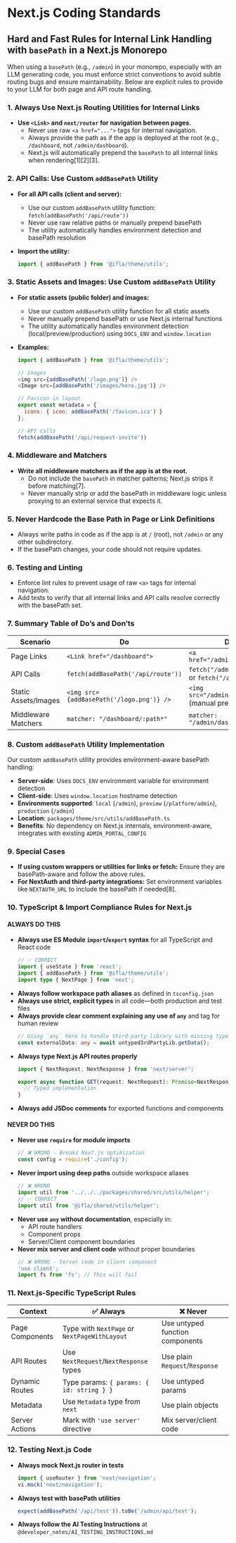 # Next.js Coding Standards

## Hard and Fast Rules for Internal Link Handling with `basePath` in a Next.js Monorepo

When using a `basePath` (e.g., `/admin`) in your monorepo, especially with an LLM generating code, you must enforce strict conventions to avoid subtle routing bugs and ensure maintainability. Below are explicit rules to provide to your LLM for both page and API route handling.

### 1. **Always Use Next.js Routing Utilities for Internal Links**

- **Use `<Link>` and `next/router` for navigation between pages.**
  - Never use raw `<a href="...">` tags for internal navigation.
  - Always provide the path as if the app is deployed at the root (e.g., `/dashboard`, not `/admin/dashboard`).
  - Next.js will automatically prepend the `basePath` to all internal links when rendering[1][2][3].

### 2. **API Calls: Use Custom `addBasePath` Utility**

- **For all API calls (client and server):**
  - Use our custom `addBasePath` utility function: `fetch(addBasePath('/api/route'))`
  - Never use raw relative paths or manually prepend basePath
  - The utility automatically handles environment detection and basePath resolution

- **Import the utility:**
  ```javascript
  import { addBasePath } from '@ifla/theme/utils';
  ```

### 3. **Static Assets and Images: Use Custom `addBasePath` Utility**

- **For static assets (public folder) and images:**
  - Use our custom `addBasePath` utility function for all static assets
  - Never manually prepend basePath or use Next.js internal functions
  - The utility automatically handles environment detection (local/preview/production) using `DOCS_ENV` and `window.location`

- **Examples:**
  ```javascript
  import { addBasePath } from '@ifla/theme/utils';
  
  // Images
  <img src={addBasePath('/logo.png')} />
  <Image src={addBasePath('/images/hero.jpg')} />
  
  // Favicon in layout
  export const metadata = {
    icons: { icon: addBasePath('/favicon.ico') }
  };
  
  // API calls
  fetch(addBasePath('/api/request-invite'))
  ```

### 4. **Middleware and Matchers**

- **Write all middleware matchers as if the app is at the root.**
  - Do not include the `basePath` in matcher patterns; Next.js strips it before matching[7].
  - Never manually strip or add the basePath in middleware logic unless proxying to an external service that expects it.

### 5. **Never Hardcode the Base Path in Page or Link Definitions**

- Always write paths in code as if the app is at `/` (root), not `/admin` or any other subdirectory.
- If the basePath changes, your code should not require updates.

### 6. **Testing and Linting**

- Enforce lint rules to prevent usage of raw `<a>` tags for internal navigation.
- Add tests to verify that all internal links and API calls resolve correctly with the basePath set.

### 7. **Summary Table of Do’s and Don’ts**

| Scenario             | Do                                                           | Don’t                                                |
| -------------------- | ------------------------------------------------------------ | ---------------------------------------------------- |
| Page Links           | `<Link href="/dashboard">`                                   | `<a href="/admin/dashboard">`                        |
| API Calls            | `fetch(addBasePath('/api/route'))`                           | `fetch("/admin/api/route")` or `fetch("/api/route")` |
| Static Assets/Images | `<img src={addBasePath('/logo.png')} />`                     | `<img src="/admin/logo.png" />` (manual prepending) |
| Middleware Matchers  | `matcher: "/dashboard/:path*"`                               | `matcher: "/admin/dashboard/:path*"`                 |

### 8. **Custom `addBasePath` Utility Implementation**

Our custom `addBasePath` utility provides environment-aware basePath handling:

- **Server-side**: Uses `DOCS_ENV` environment variable for environment detection
- **Client-side**: Uses `window.location` hostname detection  
- **Environments supported**: `local` (`/admin`), `preview` (`/platform/admin`), `production` (`/admin`)
- **Location**: `packages/theme/src/utils/addBasePath.ts`
- **Benefits**: No dependency on Next.js internals, environment-aware, integrates with existing `ADMIN_PORTAL_CONFIG`

### 9. **Special Cases**

- **If using custom wrappers or utilities for links or fetch:** Ensure they are basePath-aware and follow the above rules.
- **For NextAuth and third-party integrations:** Set environment variables like `NEXTAUTH_URL` to include the basePath if needed[8].

### 10. **TypeScript & Import Compliance Rules for Next.js**

#### **ALWAYS DO THIS**
- **Always use ES Module `import`/`export` syntax** for all TypeScript and React code
  ```typescript
  // ✅ CORRECT
  import { useState } from 'react';
  import { addBasePath } from '@ifla/theme/utils';
  import type { NextPage } from 'next';
  ```
- **Always follow workspace path aliases** as defined in `tsconfig.json`
- **Always use strict, explicit types** in all code—both production and test files
- **Always provide clear comment explaining any use of `any`** and tag for human review
  ```typescript
  // Using `any` here to handle third-party library with missing types. Review required.
  const externalData: any = await untyped3rdPartyLib.getData();
  ```
- **Always type Next.js API routes properly**
  ```typescript
  import { NextRequest, NextResponse } from 'next/server';
  
  export async function GET(request: NextRequest): Promise<NextResponse> {
    // Typed implementation
  }
  ```
- **Always add JSDoc comments** for exported functions and components

#### **NEVER DO THIS**
- **Never use `require` for module imports**
  ```typescript
  // ❌ WRONG - Breaks Next.js optimization
  const config = require('./config');
  ```
- **Never import using deep paths** outside workspace aliases
  ```typescript
  // ❌ WRONG
  import util from '../../../packages/shared/src/utils/helper';
  // ✅ CORRECT
  import util from '@ifla/shared/utils/helper';
  ```
- **Never use `any` without documentation**, especially in:
  - API route handlers
  - Component props
  - Server/Client component boundaries
- **Never mix server and client code** without proper boundaries
  ```typescript
  // ❌ WRONG - Server code in client component
  'use client';
  import fs from 'fs'; // This will fail
  ```

### 11. **Next.js-Specific TypeScript Rules**

| Context | ✅ Always | ❌ Never |
|---------|-----------|----------|
| Page Components | Type with `NextPage` or `NextPageWithLayout` | Use untyped function components |
| API Routes | Use `NextRequest`/`NextResponse` types | Use plain `Request`/`Response` |
| Dynamic Routes | Type params: `{ params: { id: string } }` | Use untyped params |
| Metadata | Use `Metadata` type from `next` | Use plain objects |
| Server Actions | Mark with `'use server'` directive | Mix server/client code |

### 12. **Testing Next.js Code**

- **Always mock Next.js router in tests**
  ```typescript
  import { useRouter } from 'next/navigation';
  vi.mock('next/navigation');
  ```
- **Always test with basePath utilities**
  ```typescript
  expect(addBasePath('/api/test')).toBe('/admin/api/test');
  ```
- **Always follow the AI Testing Instructions** at `@developer_notes/AI_TESTING_INSTRUCTIONS.md`


